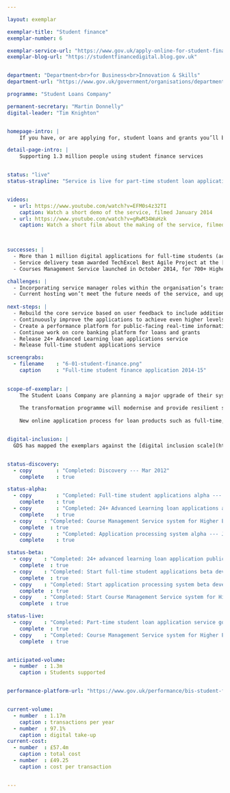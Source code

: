 ```yaml
---

layout: exemplar

exemplar-title: "Student finance"
exemplar-number: 6

exemplar-service-url: "https://www.gov.uk/apply-online-for-student-finance"
exemplar-blog-url: "https://studentfinancedigital.blog.gov.uk"


department: "Department<br>for Business<br>Innovation & Skills"
department-url: "https://www.gov.uk/government/organisations/department-for-business-innovation-skills"

programme: "Student Loans Company"

permanent-secretary: "Martin Donnelly"
digital-leader: "Tim Knighton"


homepage-intro: |
    If you have, or are applying for, student loans and grants you’ll be able to manage them using an improved online service

detail-page-intro: |
    Supporting 1.3 million people using student finance services


status: "live"
status-strapline: "Service is live for part-time student loan applications and is being expanded to include applications for full-time and Advanced Learning loans."


videos:
  - url: https://www.youtube.com/watch?v=EFM0s4z32TI
    caption: Watch a short demo of the service, filmed January 2014
  - url: https://www.youtube.com/watch?v=gRwM34WuHzk
    caption: Watch a short film about the making of the service, filmed in June 2013
 


successes: |
  - More than 1 million digital applications for full-time students (academic year 2014 / 2015) were made using the publicly available beta service service between January and September 2014
  - Service delivery team awarded TechExcel Best Agile Project at the [European Testing Awards](http://www.softwaretestingawards.com/2013-awards/2013-winners/)
  - Courses Management Service launched in October 2014, for 700+ Higher Education Institutions to create a single source of funded course information

challenges: |
  - Incorporating service manager roles within the organisation’s transformation programme
  - Current hosting won’t meet the future needs of the service, and upgrading is taking longer than expected
  
next-steps: |
  - Rebuild the core service based on user feedback to include additional products
  - Continuously improve the applications to achieve even higher levels of completion and user satisfaction
  - Create a performance platform for public-facing real-time information about the service
  - Continue work on core banking platform for loans and grants
  - Release 24+ Advanced Learning loan applications service
  - Release full-time student applications service

screengrabs:
  - filename    : "6-01-student-finance.png"
    caption     : "Full-time student finance application 2014-15" 
    

scope-of-exemplar: |
    The Student Loans Company are planning a major upgrade of their systems to deliver services that are simple, transparent and user-friendly.
    
    The transformation programme will modernise and provide resilient systems in order to deliver the government’s higher education reform programme and better meet the needs of users.
    
    New online application process for loan products such as full-time, part-time and 24+ Advanced Learning Loans have already been released.


digital-inclusion: |
  GDS has mapped the exemplars against the [digital inclusion scale](https://www.gov.uk/government/publications/government-digital-inclusion-strategy/government-digital-inclusion-strategy#measuring-digital-exclusion) to help show where these services may be difficult for some people to use. [See rating for Student finance](https://www.gov.uk/government/publications/government-digital-inclusion-strategy/exemplar-services-and-identity-assurance-how-complex-they-are#student-finance).


status-discovery:
  - copy        : "Completed: Discovery --- Mar 2012"
    complete    : true

status-alpha:
  - copy        : "Completed: Full-time student applications alpha --- Dec 2013"
    complete    : true
  - copy        : "Completed: 24+ Advanced Learning loan applications alpha --- Aug 2013"
    complete    : true
  - copy    : "Completed: Course Management Service system for Higher Education Institutions alpha --- Feb 2014"
    complete  : true
  - copy        : "Completed: Application processing system alpha --- Jan 2014"
    complete    : true

status-beta:
  - copy    : "Completed: 24+ advanced learning loan application public beta release --- Aug 2013"
    complete  : true  
  - copy    : "Completed: Start full-time student applications beta development --- Jan 2014"
    complete  : true 
  - copy    : "Completed: Start application processing system beta development --- Jul 2014"
    complete  : true
  - copy    : "Completed: Start Course Management Service system for Higher Education Institutions beta development --- Oct 2014"
    complete  : true

status-live:
  - copy    : "Completed: Part-time student loan application service goes live --- Oct 2012"
    complete  : true
  - copy    : "Completed: Course Management Service system for Higher Education Institutions goes live --- Oct 2014"
    complete  : true


anticipated-volume:
  - number  : 1.3m
    caption : Students supported


performance-platform-url: "https://www.gov.uk/performance/bis-student-finance-applications-full-time-study"


current-volume:
  - number  : 1.17m
    caption : transactions per year
  - number  : 97.1%
    caption : digital take-up
current-cost:
  - number  : £57.4m
    caption : total cost
  - number  : £49.25
    caption : cost per transaction


---
```



